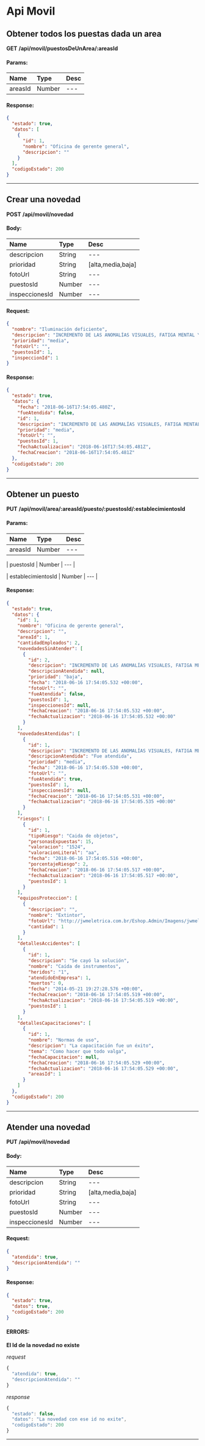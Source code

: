 # Api Movil

## Obtener todos los puestas dada un area

__GET__ __/api/movil/puestosDeUnArea/:areasId__


#### Params:
| Name       | Type    | Desc |
| :--------- | :------ | :-------|
| areasId | Number |   ---   |
	

#### Response:

```json
{
  "estado": true,
  "datos": [
    {
      "id": 1,
      "nombre": "Oficina de gerente general",
      "descripcion": ""
    }
  ],
  "codigoEstado": 200
}
```


___



## Crear una novedad

__POST__ __/api/movil/novedad__


#### Body:
| Name       | Type    | Desc |
| :--------- | :------ | :-------| 
|  descripcion  | String  |   ---   | 
|  prioridad  | String  |   [alta,media,baja]   | 
|  fotoUrl  | String  |   ---   | 
|  puestosId  | Number  |   ---   | 
|  inspeccionesId  | Number  |   ---   | 

#### Request:

```json
{
  "nombre": "Iluminación deficiente",
  "descripcion": "INCREMENTO DE LAS ANOMALÍAS VISUALES, FATIGA MENTAL Y VISUAL, DOLOR DE CABEZA",
  "prioridad": "media",
  "fotoUrl": "",
  "puestosId": 1,
  "inspeccionId": 1
}
```

#### Response:

```json
{
  "estado": true,
  "datos": {
    "fecha": "2018-06-16T17:54:05.480Z",
    "fueAtendida": false,
    "id": 1,
    "descripcion": "INCREMENTO DE LAS ANOMALÍAS VISUALES, FATIGA MENTAL Y VISUAL, DOLOR DE CABEZA",
    "prioridad": "media",
    "fotoUrl": "",
    "puestosId": 1,
    "fechaActualizacion": "2018-06-16T17:54:05.481Z",
    "fechaCreacion": "2018-06-16T17:54:05.481Z"
  },
  "codigoEstado": 200
}
```


___



## Obtener un puesto

__PUT__ __/api/movil/area/:areasId/puesto/:puestosId/:establecimientosId__


#### Params:
| Name       | Type    | Desc |
| :--------- | :------ | :-------|
| areasId | Number |   ---   |
	
| puestosId | Number |   ---   |
	
| establecimientosId | Number |   ---   |
	

#### Response:

```json
{
  "estado": true,
  "datos": {
    "id": 1,
    "nombre": "Oficina de gerente general",
    "descripcion": "",
    "areaId": 1,
    "cantidadEmpleados": 2,
    "novedadesSinAtender": [
      {
        "id": 2,
        "descripcion": "INCREMENTO DE LAS ANOMALÍAS VISUALES, FATIGA MENTAL Y VISUAL",
        "descripcionAtendida": null,
        "prioridad": "baja",
        "fecha": "2018-06-16 17:54:05.532 +00:00",
        "fotoUrl": "",
        "fueAtendida": false,
        "puestosId": 1,
        "inspeccionesId": null,
        "fechaCreacion": "2018-06-16 17:54:05.532 +00:00",
        "fechaActualizacion": "2018-06-16 17:54:05.532 +00:00"
      }
    ],
    "novedadesAtendidas": [
      {
        "id": 1,
        "descripcion": "INCREMENTO DE LAS ANOMALÍAS VISUALES, FATIGA MENTAL Y VISUAL, DOLOR DE CABEZA",
        "descripcionAtendida": "Fue atendida",
        "prioridad": "media",
        "fecha": "2018-06-16 17:54:05.530 +00:00",
        "fotoUrl": "",
        "fueAtendida": true,
        "puestosId": 1,
        "inspeccionesId": null,
        "fechaCreacion": "2018-06-16 17:54:05.531 +00:00",
        "fechaActualizacion": "2018-06-16 17:54:05.535 +00:00"
      }
    ],
    "riesgos": [
      {
        "id": 1,
        "tipoRiesgo": "Caida de objetos",
        "personasExpuestas": 15,
        "valoracion": "1524",
        "valoracionLiteral": "aa",
        "fecha": "2018-06-16 17:54:05.516 +00:00",
        "porcentajeRiesgo": 2,
        "fechaCreacion": "2018-06-16 17:54:05.517 +00:00",
        "fechaActualizacion": "2018-06-16 17:54:05.517 +00:00",
        "puestosId": 1
      }
    ],
    "equiposProteccion": [
      {
        "descripcion": "",
        "nombre": "Extintor",
        "fotoUrl": "http://jwmeletrica.com.br/Eshop.Admin/Imagens/jwmeletrica/CO2%20(1)%202.jpg",
        "cantidad": 1
      }
    ],
    "detallesAccidentes": [
      {
        "id": 1,
        "descripcion": "Se cayó la solución",
        "nombre": "Caída de instrumentos",
        "heridos": "1",
        "atendidoEnEmpresa": 1,
        "muertos": 0,
        "fecha": "2014-05-21 19:27:28.576 +00:00",
        "fechaCreacion": "2018-06-16 17:54:05.519 +00:00",
        "fechaActualizacion": "2018-06-16 17:54:05.519 +00:00",
        "puestosId": 1
      }
    ],
    "detallesCapacitaciones": [
      {
        "id": 1,
        "nombre": "Normas de uso",
        "descripcion": "La capacitación fue un éxito",
        "tema": "Como hacer que todo valga",
        "fechaCapacitacion": null,
        "fechaCreacion": "2018-06-16 17:54:05.529 +00:00",
        "fechaActualizacion": "2018-06-16 17:54:05.529 +00:00",
        "areasId": 1
      }
    ]
  },
  "codigoEstado": 200
}
```


___



## Atender una novedad

__PUT__ __/api/movil/novedad__


#### Body:
| Name       | Type    | Desc |
| :--------- | :------ | :-------| 
|  descripcion  | String  |   ---   | 
|  prioridad  | String  |   [alta,media,baja]   | 
|  fotoUrl  | String  |   ---   | 
|  puestosId  | Number  |   ---   | 
|  inspeccionesId  | Number  |   ---   | 

#### Request:

```json
{
  "atendida": true,
  "descripcionAtendida": ""
}
```

#### Response:

```json
{
  "estado": true,
  "datos": true,
  "codigoEstado": 200
}
```

#### ERRORS:
__El Id de la novedad no existe__




_request_

```js
{
  "atendida": true,
  "descripcionAtendida": ""
}
```

_response_

```js
{
  "estado": false,
  "datos": "La novedad con ese id no exite",
  "codigoEstado": 200
}
```
	
	


___



